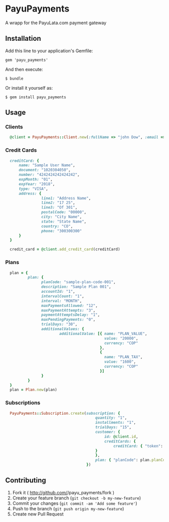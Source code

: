 # PayuPayments

A wrapp for the PayuLata.com payment gateway

## Installation

Add this line to your application's Gemfile:

    gem 'payu_payments'

And then execute:

    $ bundle

Or install it yourself as:

    $ gem install payu_payments

## Usage

### Clients

```ruby
  @client = PayuPayments::Client.new(:fullName => "john Dow", :email => "johndoe@gmail.com")
```
### Credit Cards

```ruby
  creditCard: {
      name: "Sample User Name",
      document: "1020304050",
      number: "4242424242424242",
      expMonth: "01",
      expYear: "2018",
      type: "VISA",
      address: {
                line1: "Address Name",
                line2: "17 25",
                line3: "Of 301",
                postalCode: "00000",
                city: "City Name",
                state: "State Name",
                country: "CO",
                phone: "300300300"
      }
  }

  credit_card = @client.add_credit_card(creditCard)
```

### Plans

```ruby
  plan = {
          plan: {
                planCode: "sample-plan-code-001",
                description: "Sample Plan 001",
                accountId: "1",
                intervalCount: "1",
                interval: "MONTH",
                maxPaymentsAllowed: "12",
                maxPaymentAttempts: "3",
                paymentAttemptsDelay: "1",
                maxPendingPayments: "0",
                trialDays: "30",
                additionalValues: {
                        additionalValue: [{ name: "PLAN_VALUE",
                                            value: "20000",
                                            currency: "COP"
                                          },
                                          {
                                            name: "PLAN_TAX",
                                            value: "1600",
                                            currency: "COP"
                                          }]
                }
          }
  }
  plan = Plan.new(plan)
```
### Subscriptions

```ruby
  PayuPayments::Subscription.create(subscription: {
                                        quantity: "1",
                                        installments: "1",
                                        trialDays: "15",
                                        customer: {
                                            id: @client.id,
                                            creditCards: {
                                                creditCard: { "token": credit_card.token }
                                        }
                                        },
                                        plan: { "planCode": plan.planCode }
                                    })

```


## Contributing

1. Fork it ( http://github.com/<my-github-username>/payu_payments/fork )
2. Create your feature branch (`git checkout -b my-new-feature`)
3. Commit your changes (`git commit -am 'Add some feature'`)
4. Push to the branch (`git push origin my-new-feature`)
5. Create new Pull Request
